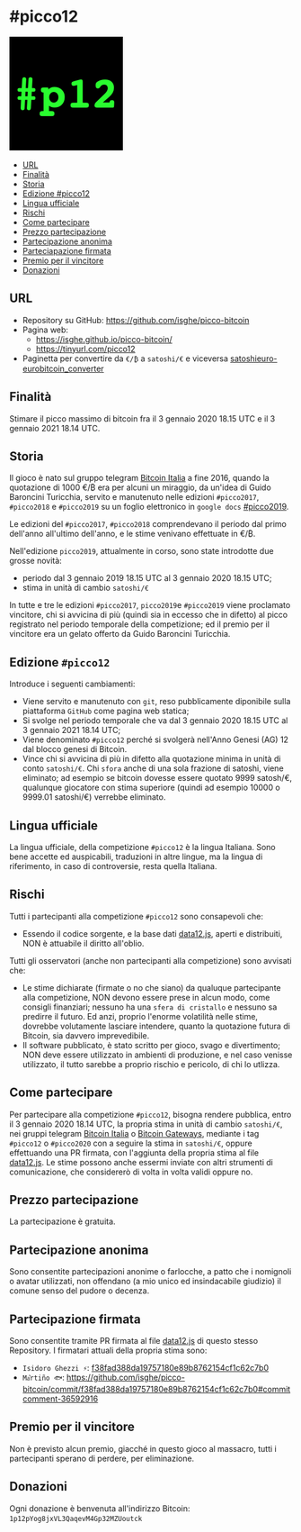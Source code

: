 # #picco12
![#p12](p12.png)

* [URL](#url)
* [Finalità](#finalità)
* [Storia](#storia)
* [Edizione #picco12](#edizione-picco12)
* [Lingua ufficiale](#lingua-ufficiale)
* [Rischi](#rischi)
* [Come partecipare](#come-partecipare)
* [Prezzo partecipazione](#prezzo-partecipazione)
* [Partecipazione anonima](#partecipazione-anonima)
* [Parteciapazione firmata](#partecipazione-firmata)
* [Premio per il vincitore](#premio-per-il-vincitore)
* [Donazioni](#donazioni)

## URL
* Repository su GitHub: https://github.com/isghe/picco-bitcoin
* Pagina web:
	* https://isghe.github.io/picco-bitcoin/
	* https://tinyurl.com/picco12
* Paginetta per convertire da `€/₿` a `satoshi/€` e viceversa [satoshieuro-eurobitcoin_converter](https://isghe.github.io/satoshieuro-eurobitcoin_converter/)

## Finalità
Stimare il picco massimo di bitcoin fra il 3 gennaio 2020 18.15 UTC e il 3 gennaio 2021 18.14 UTC.

## Storia
Il gioco è nato sul gruppo telegram [Bitcoin Italia](https://t.me/bitcoinIta) a fine 2016, quando la quotazione di 1000 €/₿ era per alcuni un miraggio, da un'idea di Guido Baroncini Turicchia, servito e manutenuto nelle edizioni `#picco2017`, `#picco2018` e `#picco2019` su un foglio elettronico in `google docs` [#picco2019](http://tinyurl.com/picco2019).

Le edizioni del `#picco2017`, `#picco2018` comprendevano il periodo dal primo dell'anno all'ultimo dell'anno, e le stime venivano effettuate in €/₿.

Nell'edizione `picco2019`, attualmente in corso, sono state introdotte due grosse novità:
* periodo dal 3 gennaio 2019 18.15 UTC al 3 gennaio 2020 18.15 UTC;
* stima in unità di cambio `satoshi/€`

In tutte e tre le edizioni `#picco2017`, `picco2019`e `#picco2019` viene proclamato vincitore, chi si avvicina di più (quindi sia in eccesso che in difetto) al picco registrato nel periodo temporale della competizione; ed il premio per il vincitore era un gelato offerto da Guido Baroncini Turicchia.

## Edizione `#picco12`

Introduce i seguenti cambiamenti:
* Viene servito e manutenuto con `git`, reso pubblicamente diponibile sulla piattaforma `GitHub` come pagina web statica;
* Si svolge nel periodo temporale che va dal 3 gennaio 2020 18.15 UTC al 3 gennaio 2021 18.14 UTC;
* Viene denominato `#picco12` perché si svolgerà nell'Anno Genesi (AG) 12 dal blocco genesi di Bitcoin.
* Vince chi si avvicina di più in difetto alla quotazione minima in unità di conto `satoshi/€`. Chi `sfora` anche di una sola frazione di satoshi, viene eliminato; ad esempio se bitcoin dovesse essere quotato 9999 satosh/€, qualunque giocatore con stima superiore (quindi ad esempio 10000 o 9999.01 satoshi/€) verrebbe eliminato.

## Lingua ufficiale
La lingua ufficiale, della competizione `#picco12` è la lingua Italiana.
Sono bene accette ed auspicabili, traduzioni in altre lingue, ma la lingua di riferimento, in caso di controversie, resta quella Italiana.

## Rischi
Tutti i partecipanti alla competizione `#picco12` sono consapevoli che:
* Essendo il codice sorgente, e la base dati [data12.js](data12.js), aperti e distribuiti, NON è attuabile il diritto all'oblio.

Tutti gli osservatori (anche non partecipanti alla competizione) sono avvisati che:
* Le stime dichiarate (firmate o no che siano) da qualuque partecipante alla competizione, NON devono essere prese in alcun modo, come consigli finanziari; nessuno ha una `sfera di cristallo` e nessuno sa predirre il futuro. Ed anzi, proprio l'enorme volatilità nelle stime, dovrebbe volutamente lasciare intendere, quanto la quotazione futura di Bitcoin, sia davvero imprevedibile.
* Il software pubblicato, è stato scritto per gioco, svago e divertimento; NON deve essere utilizzato in ambienti di produzione, e nel caso venisse utilizzato, il tutto sarebbe a proprio rischio e pericolo, di chi lo utlizza.

## Come partecipare
Per partecipare alla competizione `#picco12`, bisogna rendere pubblica, entro il 3 gennaio 2020 18.14 UTC, la propria stima in unità di cambio `satoshi/€`, nei gruppi telegram [Bitcoin Italia](https://t.me/bitcoinIta) o [Bitcoin Gateways](https://t.me/bitcoinIta_Gateways), mediante i tag `#picco12` o `#picco2020` con a seguire la stima in `satoshi/€`, oppure effettuando una PR firmata, con l'aggiunta della propria stima al file [data12.js](data12.js). Le stime possono anche essermi inviate con altri strumenti di comunicazione, che considererò di volta in volta validi oppure no.

## Prezzo partecipazione
La partecipazione è gratuita.

## Partecipazione anonima
Sono consentite partecipazioni anonime o farlocche, a patto che i nomignoli o avatar utilizzati, non offendano (a mio unico ed insindacabile giudizio) il comune senso del pudore o decenza.

## Partecipazione firmata
Sono consentite tramite PR firmata al file [data12.js](data12.js) di questo stesso Repository.
I firmatari attuali della propria stima sono:
* `Isidoro Ghezzi ⚡️`: [f38fad388da19757180e89b8762154cf1c62c7b0](https://github.com/isghe/picco-bitcoin/commit/f38fad388da19757180e89b8762154cf1c62c7b0)
* `Ma͛rtiño 🐟`: https://github.com/isghe/picco-bitcoin/commit/f38fad388da19757180e89b8762154cf1c62c7b0#commitcomment-36592916

## Premio per il vincitore
Non è previsto alcun premio, giacché in questo gioco al massacro, tutti i partecipanti sperano di perdere, per eliminazione.

## Donazioni
Ogni donazione è benvenuta all'indirizzo Bitcoin: `1p12pYog8jxVL3QaqevM4Gp32MZUoutck`
